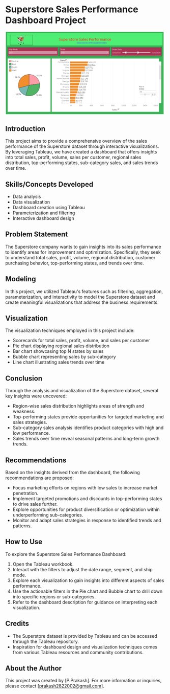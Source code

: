# Superstore Sales Performance Dashboard Project
![](Superstore_Sales_Performance_Dash.png)

## Introduction
This project aims to provide a comprehensive overview of the sales performance of the Superstore dataset through interactive visualizations. By leveraging Tableau, we have created a dashboard that offers insights into total sales, profit, volume, sales per customer, regional sales distribution, top-performing states, sub-category sales, and sales trends over time.

## Skills/Concepts Developed
- Data analysis
- Data visualization
- Dashboard creation using Tableau
- Parameterization and filtering
- Interactive dashboard design

## Problem Statement
The Superstore company wants to gain insights into its sales performance to identify areas for improvement and optimization. Specifically, they seek to understand total sales, profit, volume, regional distribution, customer purchasing behavior, top-performing states, and trends over time.

## Modeling
In this project, we utilized Tableau's features such as filtering, aggregation, parameterization, and interactivity to model the Superstore dataset and create meaningful visualizations that address the business requirements.

## Visualization
The visualization techniques employed in this project include:
- Scorecards for total sales, profit, volume, and sales per customer
- Pie chart displaying regional sales distribution
- Bar chart showcasing top N states by sales
- Bubble chart representing sales by sub-category
- Line chart illustrating sales trends over time

## Conclusion
Through the analysis and visualization of the Superstore dataset, several key insights were uncovered:
- Region-wise sales distribution highlights areas of strength and weakness.
- Top-performing states provide opportunities for targeted marketing and sales strategies.
- Sub-category sales analysis identifies product categories with high and low performance.
- Sales trends over time reveal seasonal patterns and long-term growth trends.

## Recommendations
Based on the insights derived from the dashboard, the following recommendations are proposed:
- Focus marketing efforts on regions with low sales to increase market penetration.
- Implement targeted promotions and discounts in top-performing states to drive sales further.
- Explore opportunities for product diversification or optimization within underperforming sub-categories.
- Monitor and adapt sales strategies in response to identified trends and patterns.

## How to Use
To explore the Superstore Sales Performance Dashboard:
1. Open the Tableau workbook.
2. Interact with the filters to adjust the date range, segment, and ship mode.
3. Explore each visualization to gain insights into different aspects of sales performance.
4. Use the actionable filters in the Pie chart and Bubble chart to drill down into specific regions or sub-categories.
5. Refer to the dashboard description for guidance on interpreting each visualization.

## Credits
- The Superstore dataset is provided by Tableau and can be accessed through the Tableau repository.
- Inspiration for dashboard design and visualization techniques comes from various Tableau resources and community contributions.

## About the Author
This project was created by [P.Prakash]. For more information or inquiries, please contact [prakash2822002@gmail.com].
